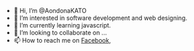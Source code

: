 - 👋 Hi, I’m @AondonaKATO
- 👀 I’m interested in software development and web designing.
- 🌱 I’m currently learning javascript.
- 💞️ I’m looking to collaborate on ...
- 📫 How to reach me on <a href="https://facebook.com/Thou.Aondona">Facebook</a>, 

<!---
AondonaKATO/AondonaKATO is a ✨ special ✨ repository because its `README.md` (this file) appears on your GitHub profile.
You can click the Preview link to take a look at your changes.
--->
